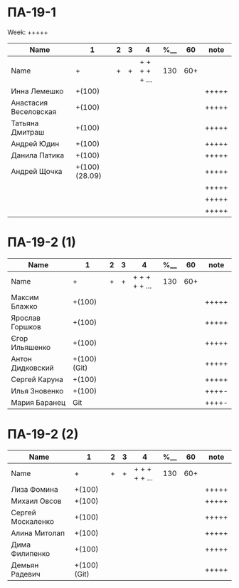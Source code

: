 # ПА-19-1
Week: +++++

|Name|1|2|3|4|________%__________|60|note|
| --- | --- | --- | --- | --- | --- | --- | --- |
|Name		|+|+|+|+ + + + + ...|		130		|60+||
|Инна Лемешко			|+(100)||||				||+++++|
|Анастасия Веселовская	|+(100)||||				||+++++|
|Татьяна Дмитраш		|+(100)||||				||+++++|
|Андрей Юдин  			|+(100)||||				||+++++|	https://github.com/dnu-dp-ua-applied-math/2021-2022_MOP_PA-19_PA-19-1_24/
|Данила Патика			|+(100)||||				||+++++|
|Андрей Щочка			|+(100)(28.09)||||		||+++++|	https://github.com/dnu-dp-ua-applied-math/2021-2022_MOP_PA-19_PA-19-1_23/
|		|||||				||+++++|
|		|||||				||+++++|
|		|||||				||+++++|


# ПА-19-2 (1)
|Name|1|2|3|4|________%__________|60|note|
| --- | --- | --- | --- | --- | --- | --- | --- |
|Name		|+|+|+|+ + + + + ...|		130		|60+||
|Максим Блажко		|+(100)||||				||+++++|
|Ярослав Горшков	|+(100)||||				||+++++|
|Єгор Ильяшенко		|+(100)||||				||+++++|
|Антон Дидковский	|+(100)(Git)||||		||+++++|
|Сергей Каруна		|+(100)||||				||+++++|
|Илья Зновенко 		|+(100)||||				||++++-|
|Мария Баранец		|Git||||				||++++-|

# ПА-19-2 (2)
|Name|1|2|3|4|________%__________|60|note|
| --- | --- | --- | --- | --- | --- | --- | --- |
|Name		|+|+|+|+ + + + + ...|		130		|60+||
|Лиза Фомина		|+(100)||||				||+++++|
|Михаил Овсов		|+(100)||||				||+++++|
|Сергей Москаленко	|+(100)||||				||+++++|
|Алина Митолап		|+(100)||||				||+++++|
|Дима Филипенко		|+(100)||||				||+++++|
|Демьян Радевич		|+(100)(Git)||||		||+++++|